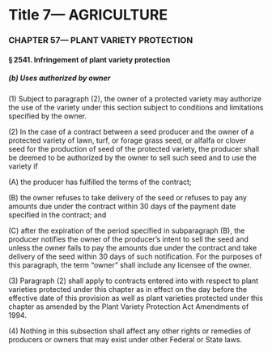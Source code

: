 
# Title 7— AGRICULTURE
### CHAPTER 57— PLANT VARIETY PROTECTION
#### § 2541. Infringement of plant variety protection
##### (b) Uses authorized by owner

(1) Subject to paragraph (2), the owner of a protected variety may authorize the use of the variety under this section subject to conditions and limitations specified by the owner.

(2) In the case of a contract between a seed producer and the owner of a protected variety of lawn, turf, or forage grass seed, or alfalfa or clover seed for the production of seed of the protected variety, the producer shall be deemed to be authorized by the owner to sell such seed and to use the variety if

(A) the producer has fulfilled the terms of the contract;

(B) the owner refuses to take delivery of the seed or refuses to pay any amounts due under the contract within 30 days of the payment date specified in the contract; and

(C) after the expiration of the period specified in subparagraph (B), the producer notifies the owner of the producer’s intent to sell the seed and unless the owner fails to pay the amounts due under the contract and take delivery of the seed within 30 days of such notification. For the purposes of this paragraph, the term “owner” shall include any licensee of the owner.

(3) Paragraph (2) shall apply to contracts entered into with respect to plant varieties protected under this chapter as in effect on the day before the effective date of this provision as well as plant varieties protected under this chapter as amended by the Plant Variety Protection Act Amendments of 1994.

(4) Nothing in this subsection shall affect any other rights or remedies of producers or owners that may exist under other Federal or State laws.
